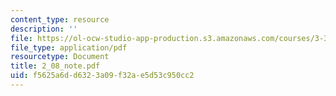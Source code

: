 ```yaml
---
content_type: resource
description: ''
file: https://ol-ocw-studio-app-production.s3.amazonaws.com/courses/3-320-atomistic-computer-modeling-of-materials-sma-5107-spring-2005/f5625a6dd6323a09f32ae5d53c950cc2_2_08_note.pdf
file_type: application/pdf
resourcetype: Document
title: 2_08_note.pdf
uid: f5625a6d-d632-3a09-f32a-e5d53c950cc2
---
```

